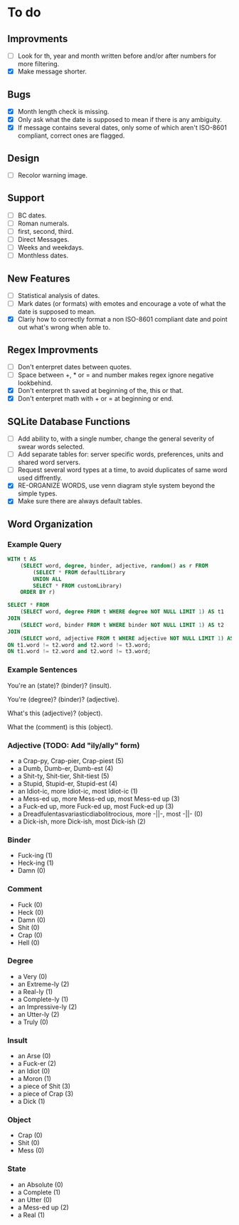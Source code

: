 # To do
## Improvments
- [ ] Look for th, year and month written before and/or after numbers for more filtering.
- [x] Make message shorter.

## Bugs
- [x] Month length check is missing.
- [x] Only ask what the date is supposed to mean if there is any ambiguity.
- [x] If message contains several dates, only some of which aren't ISO-8601 compliant, correct ones are flagged.

## Design
- [ ] Recolor warning image.

## Support
- [ ] BC dates.
- [ ] Roman numerals.
- [ ] first, second, third.
- [ ] Direct Messages.
- [ ] Weeks and weekdays.
- [ ] Monthless dates.

## New Features
- [ ] Statistical analysis of dates.
- [ ] Mark dates (or formats) with emotes and encourage a vote of what the date is supposed to mean.
- [x] Clariy how to correctly format a non ISO-8601 compliant date and point out what's wrong when able to.

## Regex Improvments
- [ ] Don't enterpret dates between quotes.
- [ ] Space between +, * or = and number makes regex ignore negative lookbehind.
- [x] Don't enterpret th saved at beginning of the, this or that.
- [x] Don't enterpret math with + or = at beginning or end.

## SQLite Database Functions
- [ ] Add ability to, with a single number, change the general severity of swear words selected.
- [ ] Add separate tables for: server specific words, preferences, units and shared word servers.
- [ ] Request several word types at a time, to avoid duplicates of same word used diffrently.
- [x] RE-ORGANIZE WORDS, use venn diagram style system beyond the simple types.
- [x] Make sure there are always default tables.

## Word Organization
### Example Query
```sql
WITH t AS
	(SELECT word, degree, binder, adjective, random() as r FROM
		(SELECT * FROM defaultLibrary
		UNION ALL
		SELECT * FROM customLibrary)
	ORDER BY r)

SELECT * FROM
	(SELECT word, degree FROM t WHERE degree NOT NULL LIMIT 1) AS t1
JOIN
	(SELECT word, binder FROM t WHERE binder NOT NULL LIMIT 1) AS t2
JOIN
	(SELECT word, adjective FROM t WHERE adjective NOT NULL LIMIT 1) AS t3
ON t1.word != t2.word and t2.word != t3.word;
ON t1.word != t2.word and t2.word != t3.word;
```

### Example Sentences
You're an (state)? (binder)? (insult).

You're (degree)? (binder)? (adjective).

What's this (adjective)? (object).

What the (comment) is this (object).

### Adjective (TODO: Add "ily/ally" form)
- a Crap-py, Crap-pier, Crap-piest (5)
- a Dumb, Dumb-er, Dumb-est (4)
- a Shit-ty, Shit-tier, Shit-tiest (5)
- a Stupid, Stupid-er, Stupid-est (4)
- an Idiot-ic, more Idiot-ic, most Idiot-ic (1)
- a Mess-ed up, more Mess-ed up, most Mess-ed up (3)
- a Fuck-ed up, more Fuck-ed up, most Fuck-ed up (3)
- a Dreadfulentasvariasticdiabolitrocious, more -||-, most -||- (0)
- a Dick-ish, more Dick-ish, most Dick-ish (2)

### Binder
- Fuck-ing (1)
- Heck-ing (1)
- Damn (0)

### Comment
- Fuck (0)
- Heck (0)
- Damn (0)
- Shit (0)
- Crap (0)
- Hell (0)

### Degree
- a Very (0)
- an Extreme-ly (2)
- a Real-ly (1)
- a Complete-ly (1)
- an Impressive-ly (2)
- an Utter-ly (2)
- a Truly (0)

### Insult
- an Arse (0)
- a Fuck-er (2)
- an Idiot (0)
- a Moron (1)
- a piece of Shit (3)
- a piece of Crap (3)
- a Dick (1)

### Object
- Crap (0)
- Shit (0)
- Mess (0)

### State
- an Absolute (0)
- a Complete (1)
- an Utter (0)
- a Mess-ed up (2)
- a Real (1)